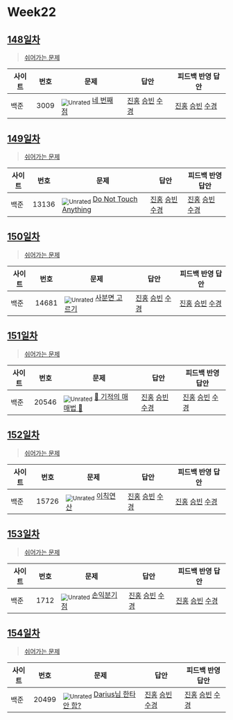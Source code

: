 <!-- tier 리스트 S -->
[Unrated]: https://user-images.githubusercontent.com/33937365/126247607-85783912-c11a-4d50-ac36-8cc7dcb75cd2.png
[Bronze5]: https://user-images.githubusercontent.com/33937365/126247611-e362d727-17a4-4737-a232-5827e185ab7c.png
[Bronze4]: https://user-images.githubusercontent.com/33937365/126247612-89cbc675-e1d4-43a2-950b-1cb014dca697.png
[Bronze3]: https://user-images.githubusercontent.com/33937365/126247613-b8408610-7bc4-40f8-804f-a30a45ddbb68.png
[Bronze2]: https://user-images.githubusercontent.com/33937365/126247614-d85dc6ff-a520-4c00-82bd-eb593b156bd8.png
[Bronze1]: https://user-images.githubusercontent.com/33937365/126247616-04b2ab30-9891-4b7b-8cb4-38e99b97e834.png
[Silver5]: https://user-images.githubusercontent.com/33937365/126247618-38c5c905-672b-4d75-808e-8a7d45ea577d.png
[Silver4]: https://user-images.githubusercontent.com/33937365/126247620-ba2d1b96-b0aa-4b88-80c5-71569c69bbc3.png
[Silver3]: https://user-images.githubusercontent.com/33937365/126247621-1b55b7f4-3a79-4348-8a63-f00c1813853e.png
[Silver2]: https://user-images.githubusercontent.com/33937365/126247622-a83b30a9-6618-4593-b775-6f6730afd3f6.png
[Silver1]: https://user-images.githubusercontent.com/33937365/126247625-8d82f8ab-6f95-4ef8-a243-be31f548596e.png
[Gold5]: https://user-images.githubusercontent.com/33937365/126247627-2979d4d5-915a-4c4e-adb7-c171f9bafe28.png
[Gold4]: https://user-images.githubusercontent.com/33937365/126247629-b24e1e24-4579-450f-bc3c-f166361091dd.png
[Gold3]: https://user-images.githubusercontent.com/33937365/126247630-80fb15af-debc-451d-a937-6c9c6bfa693b.png
[Gold2]: https://user-images.githubusercontent.com/33937365/126247633-7112f6a6-57da-4d1d-953f-5414ba8ffc3d.png
[Gold1]: https://user-images.githubusercontent.com/33937365/126247635-42bd3af9-e129-4379-b44a-22d75de3def6.png
[Platinum5]: https://user-images.githubusercontent.com/33937365/126247636-763e3bc4-43a9-4724-8ce1-c2288aecb636.png
[Platinum4]: https://user-images.githubusercontent.com/33937365/126247637-af30d243-2771-4966-b0bb-0901b9fd4989.png
[Platinum3]: https://user-images.githubusercontent.com/33937365/126247640-cfd654db-86d8-42a9-8d1b-0f3494758330.png
[Platinum2]: https://user-images.githubusercontent.com/33937365/126247641-3e60e9a6-5116-4005-a87d-bfb59969c87a.png
[Platinum1]: https://user-images.githubusercontent.com/33937365/126247643-23bba5ac-52c4-442a-a88a-2eb8998f6446.png
[Diamond5]: https://user-images.githubusercontent.com/33937365/126247645-870445bf-25d9-45ce-9c07-a25949ffad21.png
[Diamond4]: https://user-images.githubusercontent.com/33937365/126247646-b2d7e328-c205-448d-a5bf-c6294c07edaa.png
[Diamond3]: https://user-images.githubusercontent.com/33937365/126247647-db568f94-882f-410c-bd1b-63d49c87623c.png
[Diamond2]: https://user-images.githubusercontent.com/33937365/126247648-52f92f07-0fb9-4b1d-a344-6e9b81d81044.png
[Diamond1]: https://user-images.githubusercontent.com/33937365/126247649-4d068f63-f5e1-40df-910e-dceeb2b7de99.png
[Ruby5]: https://user-images.githubusercontent.com/33937365/126247652-94013ea7-9a96-4068-b922-01535c85801d.png
[Ruby4]: https://user-images.githubusercontent.com/33937365/126247655-a10f7077-6341-416e-938c-b500b7022aca.png
[Ruby3]: https://user-images.githubusercontent.com/33937365/126247656-d0e16a36-5080-4585-a465-4e4f5302beef.png
[Ruby2]: https://user-images.githubusercontent.com/33937365/126247659-1d249660-02a2-4a95-966f-074f99df70fe.png
[Ruby1]: https://user-images.githubusercontent.com/33937365/126247660-8e0d236d-eaef-42b3-8983-28f9e6c94ff9.png
<!-- tier 리스트 E -->

# Week22

## [148일차](Day148)

> [쉬어가는 문제](https://www.acmicpc.net/group/workbook/view/9797/33889)

| 사이트 | 번호 | 문제                                               | 답안                                                                                       | 피드백 반영 답안                                                                           |
| ------ | ---- | -------------------------------------------------- | ------------------------------------------------------------------------------------------ | ------------------------------------------------------------------------------------------ |
| 백준   | 3009 | <sub>![Unrated]</sub> [네 번째 점](https://www.acmicpc.net/problem/3009) | [진홍](Day148/boj3009_kjh.java) [승빈](Day148/boj3009_wsb.java) [수경](Day148/boj3009_hsk.js) | [진홍](Day148/boj3009_kjh.java) [승빈](Day148/boj3009_wsb.java) [수경](Day148/boj3009_hsk.js) |

## [149일차](Day149)

> [쉬어가는 문제](https://www.acmicpc.net/group/workbook/view/9797/33912)

| 사이트 | 번호  | 문제                                                           | 답안                                                                                          | 피드백 반영 답안                                                                              |
| ------ | ----- | -------------------------------------------------------------- | --------------------------------------------------------------------------------------------- | --------------------------------------------------------------------------------------------- |
| 백준   | 13136 | <sub>![Unrated]</sub> [Do Not Touch Anything](https://www.acmicpc.net/problem/13136) | [진홍](Day149/boj13136_kjh.java) [승빈](Day149/boj13136_wsb.java) [수경](Day149/boj13136_hsk.js) | [진홍](Day149/boj13136_kjh.java) [승빈](Day149/boj13136_wsb.java) [수경](Day149/boj13136_hsk.js) |

## [150일차](Day150)

> [쉬어가는 문제](https://www.acmicpc.net/group/workbook/view/9797/33917)

| 사이트 | 번호  | 문제                                                   | 답안                                                                                          | 피드백 반영 답안                                                                              |
| ------ | ----- | ------------------------------------------------------ | --------------------------------------------------------------------------------------------- | --------------------------------------------------------------------------------------------- |
| 백준   | 14681 | <sub>![Unrated]</sub> [사분면 고르기](https://www.acmicpc.net/problem/14681) | [진홍](Day150/boj14681_kjh.java) [승빈](Day150/boj14681_wsb.java) [수경](Day150/boj14681_hsk.js) | [진홍](Day150/boj14681_kjh.java) [승빈](Day150/boj14681_wsb.java) [수경](Day150/boj14681_hsk.js) |

## [151일차](Day151)

> [쉬어가는 문제](https://www.acmicpc.net/group/workbook/view/9797/33937)

| 사이트 | 번호  | 문제                                                         | 답안                                                                                          | 피드백 반영 답안                                                                                 |
| ------ | ----- | ------------------------------------------------------------ | --------------------------------------------------------------------------------------------- | ------------------------------------------------------------------------------------------------ |
| 백준   | 20546 | <sub>![Unrated]</sub> [🐜 기적의 매매법 🐜](https://www.acmicpc.net/problem/20546) | [진홍](Day151/boj20546_kjh.java) [승빈](Day151/boj20546_wsb.java) [수경](Day151/boj20546_hsk.js) | [진홍](Day151/boj20546_kjh.java) [승빈](Day151/boj20546_wsb.java) [수경](Day151/boj20546_hsk_fb.js) |

## [152일차](Day152)

> [쉬어가는 문제](https://www.acmicpc.net/group/workbook/view/9797/33955)

| 사이트 | 번호  | 문제                                              | 답안                                                                                          | 피드백 반영 답안                                                                              |
| ------ | ----- | ------------------------------------------------- | --------------------------------------------------------------------------------------------- | --------------------------------------------------------------------------------------------- |
| 백준   | 15726 | <sub>![Unrated]</sub> [이칙연산](https://www.acmicpc.net/problem/15726) | [진홍](Day152/boj15726_kjh.java) [승빈](Day152/boj15726_wsb.java) [수경](Day152/boj15726_hsk.js) | [진홍](Day152/boj15726_kjh.java) [승빈](Day152/boj15726_wsb.java) [수경](Day152/boj15726_hsk.js) |

## [153일차](Day153)

> [쉬어가는 문제](https://www.acmicpc.net/group/workbook/view/9797/33974)

| 사이트 | 번호 | 문제                                               | 답안                                                                                       | 피드백 반영 답안                                                                              |
| ------ | ---- | -------------------------------------------------- | ------------------------------------------------------------------------------------------ | --------------------------------------------------------------------------------------------- |
| 백준   | 1712 | <sub>![Unrated]</sub> [손익분기점](https://www.acmicpc.net/problem/1712) | [진홍](Day153/boj1712_kjh.java) [승빈](Day153/boj1712_wsb.java) [수경](Day153/boj1712_hsk.js) | [진홍](Day153/boj1712_kjh.java) [승빈](Day153/boj1712_wsb.java) [수경](Day153/boj1712_hsk_fb.js) |

## [154일차](Day154)

> [쉬어가는 문제](https://www.acmicpc.net/group/workbook/view/9797/33990)

| 사이트 | 번호  | 문제                                                          | 답안                                                                                          | 피드백 반영 답안                                                      |
| ------ | ----- | ------------------------------------------------------------- | --------------------------------------------------------------------------------------------- | --------------------------------------------------------------------- |
| 백준   | 20499 | <sub>![Unrated]</sub> [Darius님 한타 안 함?](https://www.acmicpc.net/problem/20499) | [진홍](Day154/boj20499_kjh.java) [승빈](Day154/boj20499_wsb.java) [수경](Day154/boj20499_hsk.js) | [진홍](Day154/boj20499_kjh.java) [승빈](Day154/boj20499_wsb.java) [수경](Day154/boj20499_hsk_fb.js) |
